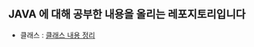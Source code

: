 ## JAVA 에 대해 공부한 내용을 올리는 레포지토리입니다



- 클래스 : [클래스 내용 정리](https://github.com/shpark0913/JAVA/edit/master/%ED%98%BC%EA%B3%B5%EC%9E%90(%ED%98%BC%EC%9E%90%20%EA%B3%B5%EB%B6%80%ED%95%98%EB%8A%94%20%EC%9E%90%EB%B0%94)/chap06/README.md)
